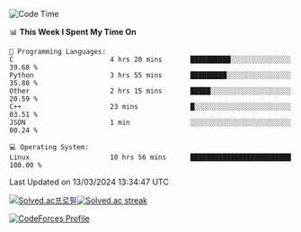 
<!--START_SECTION:waka-->
![Code Time](http://img.shields.io/badge/Code%20Time-3%2C363%20hrs%2039%20mins-blue)

📊 **This Week I Spent My Time On** 

```text
💬 Programming Languages: 
C                        4 hrs 20 mins       ██████████░░░░░░░░░░░░░░░   39.68 % 
Python                   3 hrs 55 mins       █████████░░░░░░░░░░░░░░░░   35.88 % 
Other                    2 hrs 15 mins       █████░░░░░░░░░░░░░░░░░░░░   20.59 % 
C++                      23 mins             █░░░░░░░░░░░░░░░░░░░░░░░░   03.51 % 
JSON                     1 min               ░░░░░░░░░░░░░░░░░░░░░░░░░   00.24 % 

💻 Operating System: 
Linux                    10 hrs 56 mins      █████████████████████████   100.00 % 
```


 Last Updated on 13/03/2024 13:34:47 UTC
<!--END_SECTION:waka-->


[![Solved.ac프로필](http://mazassumnida.wtf/api/generate_badge?boj=hckim96)](https://solved.ac/hckim96)[![Solved.ac streak](http://mazandi.herokuapp.com/api?handle=hckim96&theme=dark)](https://solved.ac/hckim96)


[![CodeForces Profile](https://cf.leed.at?id=hckim96)](https://codeforces.com/profile/hckim96)

